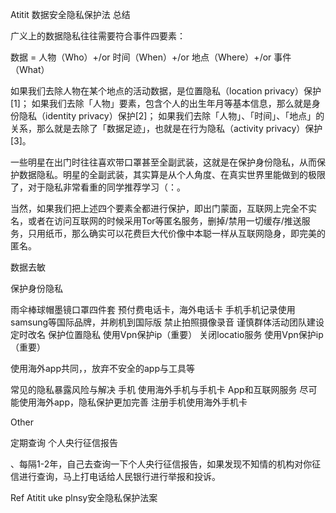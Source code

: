 Atitit 数据安全隐私保护法  总结


广义上的数据隐私往往需要符合事件四要素：


数据 = 人物（Who）+/or 时间（When）+/or 地点（Where）+/or 事件（What）


如果我们去除人物在某个地点的活动数据，是位置隐私（location privacy）保护[1]；
如果我们去除「人物」要素，包含个人的出生年月等基本信息，那么就是身份隐私（identity privacy）保护[2]；
如果我们去除「人物」、「时间」、「地点」的关系，那么就是去除了「数据足迹」，也就是在行为隐私（activity privacy）保护[3]。

一些明星在出门时往往喜欢带口罩甚至全副武装，这就是在保护身份隐私，从而保护数据隐私。明星的全副武装，其实算是从个人角度、在真实世界里能做到的极限了，对于隐私非常看重的同学推荐学习（：。

当然，如果我们把上述四个要素全都进行保护，即出门蒙面，互联网上完全不实名，或者在访问互联网的时候采用Tor等匿名服务，删掉/禁用一切缓存/推送服务，只用纸币，那么确实可以花费巨大代价像中本聪一样从互联网隐身，即完美的匿名。

数据去敏

保护身份隐私

雨伞棒球帽墨镜口罩四件套
预付费电话卡，海外电话卡
手机手机记录使用samsung等国际品牌，并刷机到国际版
禁止拍照摄像录音
谨慎群体活动团队建设
定时改名
保护位置隐私
使用Vpn保护ip（重要）
关闭locatio服务
使用Vpn保护ip（重要）


使用海外app共同，，放弃不安全的app与工具等


常见的隐私暴露风险与解决
手机
使用海外手机与手机卡
App和互联网服务
尽可能使用海外app，隐私保护更加完善
注册手机使用海外手机卡

Other

定期查询 个人央行征信报告

、每隔1-2年，自己去查询一下个人央行征信报告，如果发现不知情的机构对你征信进行查询，马上打电话给人民银行进行举报和投诉。

Ref
Atitit uke plnsy安全隐私保护法案 

